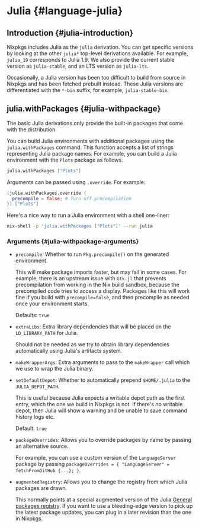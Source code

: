 # Julia {#language-julia}

## Introduction {#julia-introduction}

Nixpkgs includes Julia as the `julia` derivation.
You can get specific versions by looking at the other `julia*` top-level derivations available.
For example, `julia_19` corresponds to Julia 1.9.
We also provide the current stable version as `julia-stable`, and an LTS version as `julia-lts`.

Occasionally, a Julia version has been too difficult to build from source in Nixpkgs and has been fetched prebuilt instead.
These Julia versions are differentiated with the `*-bin` suffix; for example, `julia-stable-bin`.

## julia.withPackages {#julia-withpackage}

The basic Julia derivations only provide the built-in packages that come with the distribution.

You can build Julia environments with additional packages using the `julia.withPackages` command.
This function accepts a list of strings representing Julia package names.
For example, you can build a Julia environment with the `Plots` package as follows.

```nix
julia.withPackages ["Plots"]
```

Arguments can be passed using `.override`.
For example:

```nix
(julia.withPackages.override {
  precompile = false; # Turn off precompilation
}) ["Plots"]
```

Here's a nice way to run a Julia environment with a shell one-liner:

```sh
nix-shell -p 'julia.withPackages ["Plots"]' --run julia
```

### Arguments {#julia-withpackage-arguments}

* `precompile`: Whether to run `Pkg.precompile()` on the generated environment.

  This will make package imports faster, but may fail in some cases.
  For example, there is an upstream issue with `Gtk.jl` that prevents precompilation from working in the Nix build sandbox, because the precompiled code tries to access a display.
  Packages like this will work fine if you build with `precompile=false`, and then precompile as needed once your environment starts.

  Defaults: `true`

* `extraLibs`: Extra library dependencies that will be placed on the `LD_LIBRARY_PATH` for Julia.

  Should not be needed as we try to obtain library dependencies automatically using Julia's artifacts system.

* `makeWrapperArgs`: Extra arguments to pass to the `makeWrapper` call which we use to wrap the Julia binary.
* `setDefaultDepot`: Whether to automatically prepend `$HOME/.julia` to the `JULIA_DEPOT_PATH`.

  This is useful because Julia expects a writable depot path as the first entry, which the one we build in Nixpkgs is not.
  If there's no writable depot, then Julia will show a warning and be unable to save command history logs etc.

  Default: `true`

* `packageOverrides`: Allows you to override packages by name by passing an alternative source.

  For example, you can use a custom version of the `LanguageServer` package by passing `packageOverrides = { "LanguageServer" = fetchFromGitHub {...}; }`.

* `augmentedRegistry`: Allows you to change the registry from which Julia packages are drawn.

  This normally points at a special augmented version of the Julia [General packages registry](https://github.com/JuliaRegistries/General).
  If you want to use a bleeding-edge version to pick up the latest package updates, you can plug in a later revision than the one in Nixpkgs.
